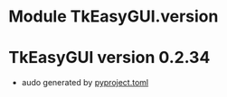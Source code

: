 # Module TkEasyGUI.version

# TkEasyGUI version 0.2.34

- audo generated by [pyproject.toml](https://github.com/kujirahand/tkeasygui-python/blob/main/pyproject.toml)